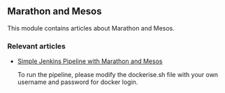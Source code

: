 ## Marathon and Mesos

This module contains articles about Marathon and Mesos.

### Relevant articles

- [Simple Jenkins Pipeline with Marathon and Mesos](https://www.baeldung.com/ops/jenkins-pipeline-with-marathon-mesos)

    To run the pipeline, please modify the dockerise.sh file with your own username and password for docker login.
